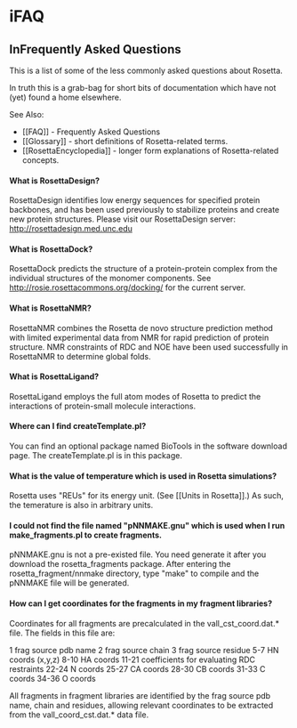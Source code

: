 # iFAQ
## InFrequently Asked Questions

This is a list of some of the less commonly asked questions about Rosetta.

In truth this is a grab-bag for short bits of documentation which have not (yet) found a home elsewhere.

See Also:
* [[FAQ]] - Frequently Asked Questions 
* [[Glossary]] - short definitions of Rosetta-related terms.
* [[RosettaEncyclopedia]] - longer form explanations of Rosetta-related concepts. 

#### What is RosettaDesign?

RosettaDesign identifies low energy sequences for specified protein backbones, and has been used previously to stabilize proteins and create new protein structures. Please visit our RosettaDesign server: http://rosettadesign.med.unc.edu

#### What is RosettaDock?

RosettaDock predicts the structure of a protein-protein complex from the individual structures of the monomer components. See <http://rosie.rosettacommons.org/docking/> for the current server.

#### What is RosettaNMR?

RosettaNMR combines the Rosetta de novo structure prediction method with limited experimental data from NMR for rapid prediction of protein structure. NMR constraints of RDC and NOE have been used successfully in RosettaNMR to determine global folds.

#### What is RosettaLigand?

RosettaLigand employs the full atom modes of Rosetta to predict the interactions of protein-small molecule interactions.

#### Where can I find createTemplate.pl?

You can find an optional package named BioTools in the software download page. The createTemplate.pl is in this package.

#### What is the value of temperature which is used in Rosetta simulations?

Rosetta uses "REUs" for its energy unit. (See [[Units in Rosetta]].) As such, the temerature is also in arbitrary units.  

#### I could not find the file named "pNNMAKE.gnu" which is used when I run make_fragments.pl to create fragments.

pNNMAKE.gnu is not a pre-existed file. You need generate it after you download the rosetta_fragments package. After entering the rosetta_fragment/nnmake directory, type "make" to compile and the pNNMAKE file will be generated.

#### How can I get coordinates for the fragments in my fragment libraries?

Coordinates for all fragments are precalculated in the vall_cst_coord.dat.* file. The fields in this file are:

1 frag source pdb name 2 frag source chain 3 frag source residue 5-7 HN coords (x,y,z) 8-10 HA coords 11-21 coefficients for evaluating RDC restraints 22-24 N coords 25-27 CA coords 28-30 CB coords 31-33 C coords 34-36 O coords

All fragments in fragment libraries are identified by the frag source pdb name, chain and residues, allowing relevant coordinates to be extracted from the vall_coord_cst.dat.* data file.

